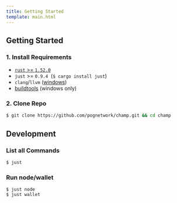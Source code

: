 ```yaml
---
title: Getting Started
template: main.html
---
```


## Getting Started

### 1. Install Requirements

- [`rust` >= `1.52.0`](https://rustup.rs/)
- `just` >= `0.9.4` &nbsp;(`$ cargo install just`)
- `clang`/`llvm` ([windows](https://llvm.org/builds/))
- [buildtools](https://visualstudio.microsoft.com/downloads/#build-tools-for-visual-studio-2019) (windows only)

### 2. Clone Repo

```bash
$ git clone https://github.com/pognetwork/champ.git && cd champ
```

## Development

### List all Commands

```bash
$ just
```

### Run node/wallet

```
$ just node
$ just wallet
```
